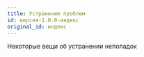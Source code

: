 ```yaml
---
title: Устранение проблем
id: версия-1.0.0-индекс
original_id: индекс
---
```


Некоторые вещи об устранении неполадок